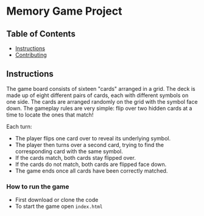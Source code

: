 # Memory Game Project

## Table of Contents

* [Instructions](#instructions)
* [Contributing](#contributing)

## Instructions

The game board consists of sixteen "cards" arranged in a grid. The deck is made up of eight different pairs of cards, each with different symbols on one side. The cards are arranged randomly on the grid with the symbol face down. The gameplay rules are very simple: flip over two hidden cards at a time to locate the ones that match!

Each turn:

  * The player flips one card over to reveal its underlying symbol.
  * The player then turns over a second card, trying to find the corresponding card with the same symbol.
  * If the cards match, both cards stay flipped over.
  * If the cards do not match, both cards are flipped face down.
  * The game ends once all cards have been correctly matched.


### How to run the game

  * First download or clone the code
  * To start the game open `index.html`
